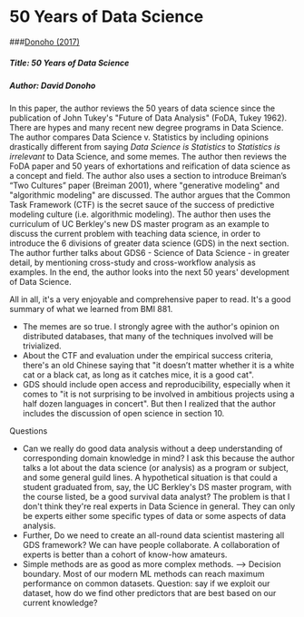 # 50 Years of Data Science

###[Donoho (2017)](https://doi.org/10.1080/10618600.2017.1384734)

##### Title: 50 Years of Data Science

##### Author: David Donoho

In this paper, the author reviews the 50 years of data science since the publication of John Tukey's "Future of Data Analysis" (FoDA, Tukey 1962). There are hypes and many recent new degree programs in Data Science. The author compares Data Science v. Statistics by including opinions drastically different from saying *Data Science is Statistics* to *Statistics is irrelevant* to Data Science, and some memes. The author then reviews the FoDA paper and 50 years of exhortations and reification of data science as a concept and field. The author also uses a section to introduce Breiman’s “Two Cultures” paper (Breiman 2001), where "generative modeling" and "algorithmic modeling" are discussed. The author argues that the Common Task Framework (CTF) is the secret sauce of the success of predictive modeling culture (i.e. algorithmic modeling). The author then uses the curriculum of UC Berkley's new DS master program as an example to discuss the current problem with teaching data science, in order to introduce the 6 divisions of greater data science (GDS) in the next section. The author further talks about GDS6 - Science of Data Science - in greater detail, by mentioning cross-study and cross-workflow analysis as examples. In the end, the author looks into the next 50 years' development of Data Science. 

All in all, it's a very enjoyable and comprehensive paper to read. It's a good summary of what we learned from BMI 881.

* The memes are so true. I strongly agree with the author's opinion on distributed databases, that many of the techniques involved will be trivialized. 
* About the CTF and evaluation under the empirical success criteria, there's an old Chinese saying that "it doesn’t matter whether it is a white cat or a black cat, as long as it catches mice, it is a good cat". 
* GDS should include open access and reproducibility, especially when it comes to "it is not surprising to be involved in ambitious projects using a half dozen languages in concert". But then I realized that the author includes the discussion of open science in section 10. 

Questions

* Can we really do good data analysis without a deep understanding of corresponding domain knowledge in mind? I ask this because the author talks a lot about the data science (or analysis) as a program or subject, and some general guild lines. A hypothetical situation is that could a student graduated from, say, the UC Berkley's DS master program, with the course listed, be a good survival data analyst? The problem is that I don't think they're real experts in Data Science in general. They can only be experts either some specific types of data or some aspects of data analysis. 
* Further, Do we need to create an all-round data scientist mastering all GDS framework? We can have people collaborate. A collaboration of experts is better than a cohort of know-how amateurs.
* Simple methods are as good as more complex methods. --> Decision boundary. Most of our modern ML methods can reach maximum performance on common datasets. Question: say if we exploit our dataset, how do we find other predictors that are best based on our current knowledge?